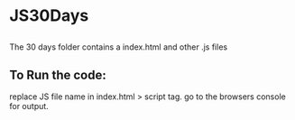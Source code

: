 # JS30Days

## 
The 30 days folder contains a index.html and other .js files

## To Run the code:
replace JS file name in index.html > script tag.
go to the browsers console for output.
